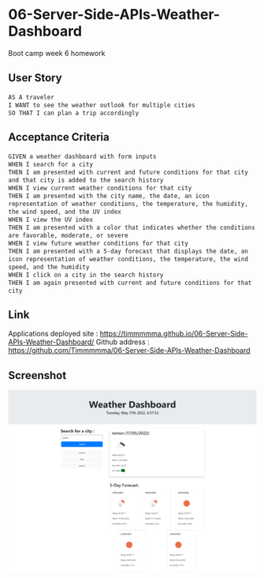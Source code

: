 # 06-Server-Side-APIs-Weather-Dashboard
Boot camp week 6 homework

## User Story

```
AS A traveler
I WANT to see the weather outlook for multiple cities
SO THAT I can plan a trip accordingly
```

## Acceptance Criteria

```
GIVEN a weather dashboard with form inputs
WHEN I search for a city
THEN I am presented with current and future conditions for that city and that city is added to the search history
WHEN I view current weather conditions for that city
THEN I am presented with the city name, the date, an icon representation of weather conditions, the temperature, the humidity, the wind speed, and the UV index
WHEN I view the UV index
THEN I am presented with a color that indicates whether the conditions are favorable, moderate, or severe
WHEN I view future weather conditions for that city
THEN I am presented with a 5-day forecast that displays the date, an icon representation of weather conditions, the temperature, the wind speed, and the humidity
WHEN I click on a city in the search history
THEN I am again presented with current and future conditions for that city
```

## Link
Applications deployed site : https://timmmmma.github.io/06-Server-Side-APIs-Weather-Dashboard/
Github address : https://github.com/Timmmmma/06-Server-Side-APIs-Weather-Dashboard

## Screenshot
![image](https://github.com/Timmmmma/06-Server-Side-APIs-Weather-Dashboard/blob/main/assets/image/Weather%20Dashboard.png)


